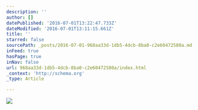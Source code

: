 ```yaml
---
description: ''
author: []
datePublished: '2016-07-01T13:22:47.733Z'
dateModified: '2016-07-01T13:11:15.661Z'
title: ''
starred: false
sourcePath: _posts/2016-07-01-968aa33d-1db5-4dcb-8ba0-c2e60472580a.md
inFeed: true
hasPage: true
inNav: false
url: 968aa33d-1db5-4dcb-8ba0-c2e60472580a/index.html
_context: 'http://schema.org'
_type: Article

---
```

![](https://the-grid-user-content.s3-us-west-2.amazonaws.com/b7df6f64-f74d-4fec-8c82-bf320aa99d91.jpg)